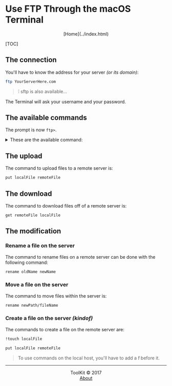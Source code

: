# Use FTP Through the macOS Terminal
<center>[Home](../index.html)</center>

[TOC]

## The connection
You'll have to know the address for your server _(or its domain)_:

```bash
ftp YourServerHere.com
```
> ❕ sftp is also available...

The Terminal will ask your username and your password.

## The available commands
The prompt is now ```ftp>```.  

<details><summary>These are the available command:</summary>

- The basics:
    - ```ls```, to list the files and directories in the current directory

    - ```cd```, to change of directory

    - ```quit``` or ```exit```, to end your ftp session 

- The upload:
    - ```put```, to upload a file to the server

    - ```mput```, to upload multiple files on the server

- The download:
    - ```get```, to download a file from the server

    - ```mget```, to download multiple files on the server

- The modification:
    - ```mkdir```, to create a new folder

    - ```rename```, to rename/move a file

    - ```delete```, to delete a file
    > You'll have to use ```rm``` if you're using SFTP

    - ```!touch```, to create a file
</details>

## The upload

The command to upload files to a remote server is:

```bash
put localFile remoteFile
```

## The download

The command to download files off of a remote server is:

```bash
get remoteFile localFile
```

## The modification

### Rename a file on the server

The command to rename files on a remote server can be done with the following command:

```bash
rename oldName newName
```

### Move a file on the server

The command to move files within the server is:

```bash
rename newPath/fileName
```

### Create a file on the server _(kindof)_

The commands to create a file on the remote server are:

```bash
!touch localFile

put localFile remoteFile
```

> To use commands on the local host, you'll have to add a _**!**_ before it.


***

<center>ToolKit © <!--[if IE 8]>2017<![endif]--><!--[if !IE 8]> -->2017 <span id="currentYear"></span><!-- <![endif]--></center><center><a href="https://alexandre-ducobu.com/En">About</a> </center>
